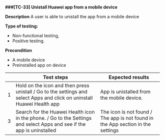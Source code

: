**###[TC-33] Unistall Huawei app from a mobile device**

**Description**
A user is able to unistall the app from a mobile device

**Type of testing:**

- Non-functional testing,
- Positive testing.

**Precondition**

- A mobile device
- Preinstalled app on device

|     | **Test steps**                                                                                                         | **Expected results**                                                            |
| --- | ---------------------------------------------------------------------------------------------------------------------- | ------------------------------------------------------------------------------- |
| 1   | Hold on the icon and then press unistall / Go to the settings and select Apps and click on uninstall Huawei Health app | App is unistalled from the mobile device.                                       |
| 3   | Search for the Huawei Health icon in the phone. / Go to the Settings and select Apps and see if the app is uninstalled | The icon is not found / The app is not found in the App section in the settings |
